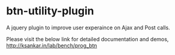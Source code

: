 # btn-utility-plugin
A jquery plugin to improve user experaince on Ajax and Post calls.

Please visit the below link for detailed documentation and demos,
http://ksankar.in/lab/bench/prog_btn

